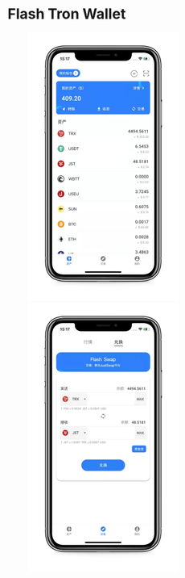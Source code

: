 # Flash Tron Wallet 

<figure class="half">
    <img src="asset/doc/ft-wallet01.jpeg" width="300">
    <img src="asset/doc/ft-wallet03.jpeg" width="300">
</figure>